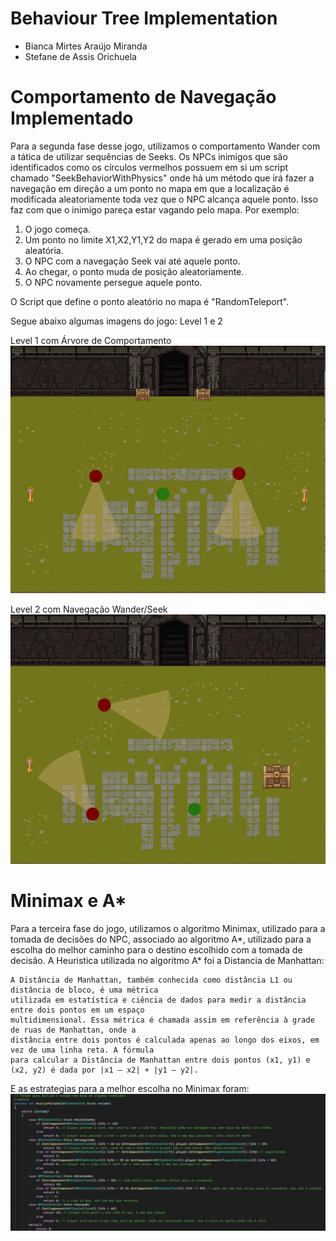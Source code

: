# Behaviour Tree Implementation
- Bianca Mirtes Araújo Miranda
- Stefane de Assis Orichuela

# Comportamento de Navegação Implementado
Para a segunda fase desse jogo, utilizamos o comportamento Wander com a tática de utilizar sequências de Seeks. 
Os NPCs inimigos que são identificados como os círculos vermelhos possuem em si um script chamado "SeekBehaviorWithPhysics" onde há um método que irá fazer 
a navegação em direção a um ponto no mapa em que a localização é modificada aleatoriamente toda vez que o NPC alcança aquele ponto. Isso faz com que o inimigo pareça estar 
vagando pelo mapa. 
Por exemplo: 
1. O jogo começa.
2. Um ponto no limite X1,X2,Y1,Y2 do mapa é gerado em uma posição aleatória.
3. O NPC com a navegação Seek vai até aquele ponto.
4. Ao chegar, o ponto muda de posição aleatoriamente.
5. O NPC novamente persegue aquele ponto. 

O Script que define o ponto aleatório no mapa é "RandomTeleport". 

Segue abaixo algumas imagens do jogo: Level 1 e 2

Level 1 com Árvore de Comportamento
![level1](Assets/NPCIBTREE.png)

Level 2 com Navegação Wander/Seek
![level2](Assets/NPWANDERSEEK.png)

# Minimax e A*
Para a terceira fase do jogo, utilizamos o algoritmo Minimax, utilizado para a tomada de decisões do NPC, associado ao algoritmo A*, utilizado para a escolha do melhor caminho para o destino escolhido com a tomada de decisão.
A Heuristica utilizada no algoritmo A* foi a Distancia de Manhattan:
```
A Distância de Manhattan, também conhecida como distância L1 ou distância de bloco, é uma métrica
utilizada em estatística e ciência de dados para medir a distância entre dois pontos em um espaço
multidimensional. Essa métrica é chamada assim em referência à grade de ruas de Manhattan, onde a
distância entre dois pontos é calculada apenas ao longo dos eixos, em vez de uma linha reta. A fórmula
para calcular a Distância de Manhattan entre dois pontos (x1, y1) e (x2, y2) é dada por |x1 – x2| + |y1 – y2|.
```
E as estrategias para a melhor escolha no Minimax foram:
![Minimax1](Assets/Captura%20de%20tela%202025-01-24%20020928.png)